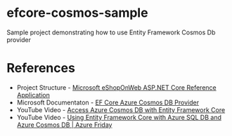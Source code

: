 # efcore-cosmos-sample
Sample project demonstrating how to use Entity Framework Cosmos Db provider

# References

- Project Structure - [Microsoft eShopOnWeb ASP.NET Core Reference Application](https://github.com/dotnet-architecture/eShopOnWeb)
- Microsoft Documentaton - [EF Core Azure Cosmos DB Provider](https://docs.microsoft.com/en-us/ef/core/providers/cosmos/)
- YouTube Video - [Access Azure Cosmos DB with Entity Framework Core](https://www.youtube.com/watch?v=oyJSk-TV7_M)
- YouTube Video - [Using Entity Framework Core with Azure SQL DB and Azure Cosmos DB | Azure Friday](https://www.youtube.com/watch?v=FFgS_k_Muk8)
